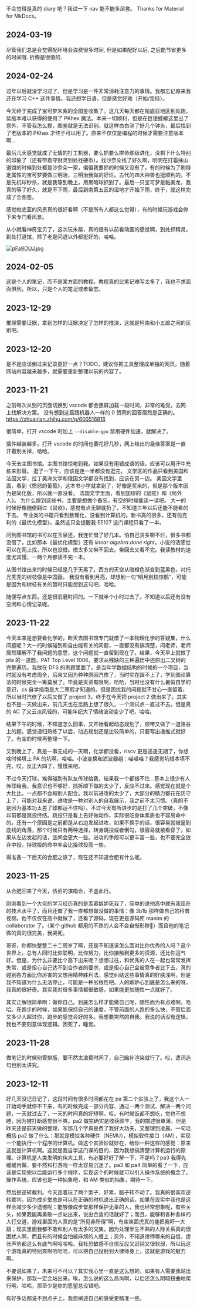 不会觉得是真的 diary 吧？我试一下 nav 能不能多层套。 Thanks for Material for MkDocs。

## 2024-03-19

尽管我们总是会觉得配环境会浪费很多时间, 但是如果配好以后, 之后能节省更多的时间哦. 折腾是很值的.

## 2024-02-24

过年以后就没学习过了，但是学习是一件非常消耗注意力的事情。我都忘记原来我还在学习 C++ 这件事情。我还想学日语，但是感觉好难（开始/坚持）。

今天终于完成了宝可梦朱紫的全图鉴收集了。这几天每天都在帕底亚地区到处跑，紫版本难以获得的使用了 PKhex 魔法。本来一切顺利，但是在巨钳螳螂这里出了意外，不管我怎么捏，图鉴就是无法识别。就这样白白测了好几个钟头，最后找到了老版本的 PKhex 才终于可以用了。原来不仅仅是编程的时候才需要注意版本啊... 

最后几天感觉就成了无情的打工机器，要么抓要么拼命练级进化，没剩下什么特别的印象了（还有带着守财灵到处找硬币）。找沙奈朵找了好久啊，明明在打霜抹山道馆的时候到处都是沙奈朵一家，偏偏我要抓的时候又没有了。有的时候为了刷特定属性的宝可梦要做三明治，三明治我做的好烂。古代的四大神兽也挺顺利的，不是先机球秒杀，就是我等到晚上，用黑暗球抓到了。最后一只宝可梦是黏美龙，我真的等了好久，就是不下雨，最后到南第五区的湿地才开始下雨，终于，就这样完成了全图鉴。

感觉帕底亚的风景真的很好看啊（不是所有人都这么觉得），有的时候玩游戏会停下来专门看风景。

从小就看神奇宝贝了，这次玩朱紫，真的很有以前看动画的感觉啊，到处抓精灵，到处打道馆，除了老是闪退以外都挺好的，哈哈。


[![pFa9OUJ.jpg](https://s11.ax1x.com/2024/02/24/pFa9OUJ.jpg)](https://imgse.com/i/pFa9OUJ)
## 2024-02-05

这是个人的笔记，而不是某方面的教程。教程真的比笔记难写太多了，我也不求面面俱到，所以，只是个人的笔记或者备忘。
## 2023-12-29

推理需要证据，拿到怎样的证据决定了怎样的推演，这就是柯南和小五郎之间的区别吧。
## 2023-12-20

是不是应该倒过来记录更好一点？TODO，建议你把工具整理成单独的网页。随着网站内容越来越多，就需要重新整理以前的内容了。

## 2023-11-21

之前每次从别的页面切换到 vscode 都会黑屏加载一段时间，非常的难受。去网上找解决方案。
没有想到这篇跟机器人一样的 0 赞同的回答居然是正确的。<https://zhuanlan.zhihu.com/p/600516816>

很简单，打开 vscode 时加上 `--disable-gpu` 禁用硬件加速，就解决了。

插件越装越多，打开 vscode 的时间也要花好几秒，网上给出的最佳答案是一直开着别关掉，哈哈。

今天去主图书馆。主图书馆惊艳到我。如果没有用错成语的话，应该可以用汗牛充栋来形容。
逛了一下午，应该是连一半都没有逛完。
文学区的作品只看到美国和法国文学，拉丁美洲文学和俄国文学都没有找到，应该在另一边。
美国文学里面，看到《愤怒的葡萄》，这本书小学就拿到了，好像是奖来的，但是那个版本因为是简化版，所以就一直没看。
法国文学里面，看到加缪的《鼠疫》和《局外人》。
为什么提到这些书，主要是想做个备忘，有空的时候能读一读吧。
大一的时候好像随便翻过《鼠疫》，感觉有点无聊就扔了，不知道三年以后还能不能看的下去。
专业类的书籍只看到数理化，没看到计算机的。新书真的很多，还有伯克利的《最优化模型》，虽然这只会提醒我 EE127 这门课程只看了一半。

问到图书馆的书可以在玉泉还，我连忙借了好几本。怕自己贪多嚼不烂，很多书都没借了，比如那本《最优化模型》还有 *linear algebra done right*。小说的话感觉可以在网上找，所以也没借。借太多又带不回去。带回去又看不完。我读教材的速度尤其慢，一两个月都读不完一本。

从图书馆出来的时候已经是几乎天黑了。西方的天空从暗橙色渐变到蓝黑色，衬托光秃秃的树枝像是中国画。
我没有看到月亮，却想到一句“明月别枝惊鹊”，可能是因为和树枝有关的暂时只能想到这句吧，哈哈。

随便写点东西，还是很消磨时间的。一下就半个小时过去了。不知道以后还有没有空闲和心情记录呢。

## 2023-11-22
今天本来是想要看化学的，昨天去图书馆专门就借了一本物理化学的答疑集，什么问题呢？大一的时候碰到和自由能有关的问题，一直都没有搞清楚，问老师，老师居然理解不了我问题的意思，这个问题就一直留到现在了。结果，今天早上就做了 pta 的一道题，PAT Top Level 1006，要求从残缺的三种遍历中还原出二叉树的完整遍历。我放在 DFS 的例题里面了。是当年学数据结构的时候的一个项目，当时就没有考虑周全，后来又因为种种原因汽修了，当时实在跟不上了，学到图论算法的时候完全一筹莫展了。毕竟是天资有限啊，哈哈，当时也没有什么暑假自学的意识，cs 自学指南是大二寒假才知道的。但是困扰我的问题就不甘心一直留着，所以当时汽修了以后又做了 project 3，终于在今天把 project 2 做出来了。其实也不是一天做出来，前几天也在岔路上想了很久，一个测试点一直过不去。但是真的 AC 了又云淡风轻的，可能年纪大了情绪波动变少了吧，哈哈。

结果下午的时候，不知道怎么回事，又开始看起动态规划了，顺带又做了一道洛谷上的题。感觉递归熟练了以后，动态规划还是比较简单的，只要写出递推式就好了。有空的时候再整理一下。

又到晚上了，真是一事无成的一天啊，化学都没看，riscv 更是遥遥无期了，你想啥时候填上 PA 的坑啊，哈哈。小波变换和滤波器组：喵喵喵？我感觉坑根本填不完，哎，反正大四了，慢慢来吧。

不过今天打球，难得碰到有队友传球给我，结果我一个都接不住...基本上很少有人传球给我，我意识也不够好，挡拆顺下做的太少了，反应不过来。感觉现在就是个大杜比，一点都不会和别人配合。我以前进攻的太少了，大部分的精力都花在防守上了，可能对我来说，进攻是一种对别人的自我展示，我之前不太习惯。（真的不是因为基本功太差了球都运不住吗）。不过今天有所进步的是打了几个突破，不像以前都是跳投终结。跳投只是看上去好做动作，实际很吃身体素质也不容易命中的。还有一个原因是之前都是从右边发起进攻，如果不换手的话，很容易就被逼到底线的角落，那个时候只有两种选择，转身跳投或者倒勾，很容易就被看穿了。如果从左边发起的话，空间会更大一些。进攻的手段可以更丰富一些，也不要完全放弃中投，持球投的命中率会比接球投高一些。

得准备一下后天的合肥之旅了，现在还不知道合肥有什么呢。

## 2023-11-25
从合肥回来了今天，伍佰的演唱会，不虚此行。

刚刚看到一个大佬的学习经历真的是羡慕嫉妒死我了，简单的说他高中就有我现在的技术水平了，而且还做了我一直都想做没做的事情：像 3b1b 那样做自己的科普视频。他不仅仅在高中就做了，还看了源码，现在更是源码库 manim 的 collaborator 了。（某个 github 都用的不熟的人会不会自惭形秽:rofl:）而且他的笔记做的真的很完美，我哭死。

哥哥，你都快整整二十二周岁了啊，还是不知道该怎么面对比你优秀的人吗？这个世界上，总有人同时比你聪明，比你努力，比你接触到更多的资源，还比你运气好。但是，为什么非要比个高下出来呢？想想过往，和优秀的人在一起也常常发挥失常，或是担心自己达不到合作者的要求，或是担心自己会被竞争者比下去，真的碰到各方面比你厉害的又想用精神胜利法。感觉纠结这些事情真的好肤浅啊，但是我不知道为什么无法停止，可能是一种劣根性吧。人的嫉妒心到底是怎么来的呀，我真的很好奇。其实我对很多事情都很敏感，如果能更加随性一点就好了。

其实正解很简单啊：做你自己。到底怎么样才能做自己呢，随性而为有点难啊，哈哈。在跑步的时候，如果能保持自己的速度，不管前面的人跑的多么快，不管后面又多少人超过你，跑步的感觉会好的多。我想要突然的自我。我说的话没有逻辑，我也不要刻意体现逻辑。困死了，睡觉。


## 2023-11-28

做笔记的时候别管排版，要不然太浪费时间了，自己脑补渲染就行了。哎，遣词造句也别太讲究。


## 2023-12-11

好几天没记日记了，这段时间有很多时间都花在 pa 第二个实验上了，我这个人一开始动手就停不下来，有的时候完成一部分内容、通过一两个测试、解决一两个问题，一天就过去了，一天的时间真的好短啊，哎。有时候饭都不想吃，觉也不想睡，因为被打断感觉很不爽。pa2 做完确实是收获颇丰，我的描述很单薄，但是昨天还是前天做的整理，写那几个字真是费了我好大功夫，又整理到凌晨。一句话概括 pa2 做了什么：那就是模拟各种硬件（NEMU），模拟软件接口（AM），实现一个能执行一个程序的计算机。做这个实验妙就妙在，给你一种这样的感觉：原来这就是计算机啊。这就是我自学这门课的目的，因为我想搞清楚计算机运行的原理。计算机是人类发明的伟大工具，有必要好好了解一下，不是吗？pa3 我得先缓缓再做，要不然和打游戏一样太容易沉迷了。pa3 和 pa4 简单的看了一下，应该是实现完以后能运行多个程序，实现这个的时候就可以引入操作系统的概念了。操作系统，应该也是一种抽象吧，和 AM 类似的抽象，期待一下。

然后是逆转裁判。今天连着玩了两个案子，好累，脑子转不动了。我真的很喜欢逆转裁判，因为成步堂总是可以在正确的时机说出正确的话，如果在现实中我也是这样会减少多少遗憾呢；能够像成步堂那样保护无辜的人，我也经常想象呢，有些关头，如果我能再勇敢一点站出来，说出合适的话就好了；而且，能够和各种各样的人打交道，游戏里面的人真的是“所见非所得”啊，有些笑面虎真的能把我吓一大跳；现实里面我都不敢和别人有太多的交集，因为处理半生不熟的人际关系真的很困扰人啊，而且有的时候会怕被麻烦的人缠上；另外，不知道律师哪来的自信，虚张声势都这么有底气啊哈哈哈。我社恐敏感不自信反应又迟钝又很软弱，所以玩这个游戏真的特别爽啊哈哈哈，可以把自己投射到大律师身上，这就是游戏的魅力啊。



不要说如果了，未来可不可以？其实我心里一直是这么想的，如果有人需要我站出来保护，那我一定会站出来。唉，怎么说的这么高尚啊，以后还怎么阴暗扭曲地爬行啊，哈哈，那至少是你的愿望总没错吧。

有好多话都说不到点子上，我想阐述自己的感受更精准一些。